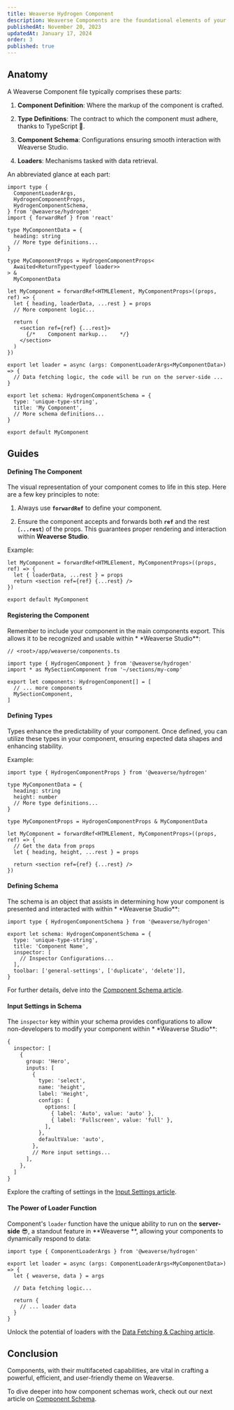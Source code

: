 ```yaml
---
title: Weaverse Hydrogen Component
description: Weaverse Components are the foundational elements of your theme.
publishedAt: November 20, 2023
updatedAt: January 17, 2024
order: 3
published: true
---
```


## Anatomy

A Weaverse Component file typically comprises these parts:

1. **Component Definition**: Where the markup of the component is crafted.

2. **Type Definitions**: The contract to which the component must adhere, thanks to TypeScript 💚.

3. **Component Schema**: Configurations ensuring smooth interaction with Weaverse Studio.

4. **Loaders**: Mechanisms tasked with data retrieval.

An abbreviated glance at each part:

```tsx
import type {
  ComponentLoaderArgs,
  HydrogenComponentProps,
  HydrogenComponentSchema,
} from '@weaverse/hydrogen'
import { forwardRef } from 'react'

type MyComponentData = {
  heading: string
  // More type definitions...
}

type MyComponentProps = HydrogenComponentProps<
  Awaited<ReturnType<typeof loader>>
> &
  MyComponentData

let MyComponent = forwardRef<HTMLElement, MyComponentProps>((props, ref) => {
  let { heading, loaderData, ...rest } = props
  // More component logic...

  return (
    <section ref={ref} {...rest}>
      {/*    Component markup...    */}
    </section>
  )
})

export let loader = async (args: ComponentLoaderArgs<MyComponentData>) => {
  // Data fetching logic, the code will be run on the server-side ...
}

export let schema: HydrogenComponentSchema = {
  type: 'unique-type-string',
  title: 'My Component',
  // More schema definitions...
}

export default MyComponent
```

## Guides

#### Defining The Component

The visual representation of your component comes to life in this step. Here are a few key principles to note:

1. Always use **`forwardRef`** to define your component.

2. Ensure the component accepts and forwards both **`ref`** and the rest (**`...rest`**) of the props. This guarantees
   proper rendering and interaction within **Weaverse Studio**.

Example:

```tsx
let MyComponent = forwardRef<HTMLElement, MyComponentProps>((props, ref) => {
  let { loaderData, ...rest } = props
  return <section ref={ref} {...rest} />
})

export default MyComponent
```

#### Registering the Component

Remember to include your component in the main components export. This allows it to be recognized and usable within \*
\*Weaverse Studio\*\*:

```tsx
// <root>/app/weaverse/components.ts

import type { HydrogenComponent } from '@weaverse/hydrogen'
import * as MySectionComponent from '~/sections/my-comp'

export let components: HydrogenComponent[] = [
  // ... more components
  MySectionComponent,
]
```

#### Defining Types

Types enhance the predictability of your component. Once defined, you can utilize these types in your component,
ensuring expected data shapes and enhancing stability.

Example:

```tsx
import type { HydrogenComponentProps } from '@weaverse/hydrogen'

type MyComponentData = {
  heading: string
  height: number
  // More type definitions...
}

type MyComponentProps = HydrogenComponentProps & MyComponentData

let MyComponent = forwardRef<HTMLElement, MyComponentProps>((props, ref) => {
  // Get the data from props
  let { heading, height, ...rest } = props

  return <section ref={ref} {...rest} />
})
```

#### Defining Schema

The schema is an object that assists in determining how your component is presented and interacted with within \*
\*Weaverse Studio\*\*:

```tsx
import type { HydrogenComponentSchema } from '@weaverse/hydrogen'

export let schema: HydrogenComponentSchema = {
  type: 'unique-type-string',
  title: 'Component Name',
  inspector: [
    // Inspector Configurations...
  ],
  toolbar: ['general-settings', ['duplicate', 'delete']],
}
```

For further details, delve into
the [Component Schema article](/docs/guides/component-schema).

#### Input Settings in Schema

The `inspector` key within your schema provides configurations to allow non-developers to modify your component within \*
\*Weaverse Studio\*\*:

```txt
{
  inspector: [
    {
      group: 'Hero',
      inputs: [
        {
          type: 'select',
          name: 'height',
          label: 'Height',
          configs: {
            options: [
              { label: 'Auto', value: 'auto' },
              { label: 'Fullscreen', value: 'full' },
            ],
          },
          defaultValue: 'auto',
        },
        // More input settings...
      ],
    },
  ]
}
```

Explore the crafting of settings in
the [Input Settings article](/docs/guides/input-settings).

#### The Power of Loader Function

Component's `loader` function have the unique ability to run on the **server-side** 😎, a standout feature in **Weaverse
**, allowing your components to dynamically respond to data:

```tsx
import type { ComponentLoaderArgs } from '@weaverse/hydrogen'

export let loader = async (args: ComponentLoaderArgs<MyComponentData>) => {
  let { weaverse, data } = args

  // Data fetching logic...

  return {
    // ... loader data
  }
}
```

Unlock the potential of loaders with
the [Data Fetching & Caching article](/docs/guides/fetching-and-caching).

## Conclusion

Components, with their multifaceted capabilities, are vital in crafting a powerful, efficient, and user-friendly theme
on Weaverse.

To dive deeper into how component schemas work, check out our next article
on [Component Schema](/docs/guides/component-schema).
